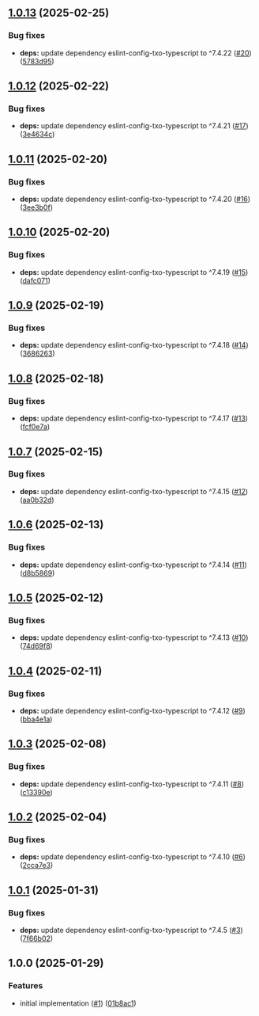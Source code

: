 ## [1.0.13](https://github.com/technology-studio/eslint-config-txo-package-graphql/compare/v1.0.12...v1.0.13) (2025-02-25)


### Bug fixes

* **deps:** update dependency eslint-config-txo-typescript to ^7.4.22 ([#20](https://github.com/technology-studio/eslint-config-txo-package-graphql/issues/20)) ([5783d95](https://github.com/technology-studio/eslint-config-txo-package-graphql/commit/5783d95ff230c7356c49a8354a14249449a54db3))

## [1.0.12](https://github.com/technology-studio/eslint-config-txo-package-graphql/compare/v1.0.11...v1.0.12) (2025-02-22)


### Bug fixes

* **deps:** update dependency eslint-config-txo-typescript to ^7.4.21 ([#17](https://github.com/technology-studio/eslint-config-txo-package-graphql/issues/17)) ([3e4634c](https://github.com/technology-studio/eslint-config-txo-package-graphql/commit/3e4634c6981a5d2843ff61897bda6f9f87f2b396))

## [1.0.11](https://github.com/technology-studio/eslint-config-txo-package-graphql/compare/v1.0.10...v1.0.11) (2025-02-20)


### Bug fixes

* **deps:** update dependency eslint-config-txo-typescript to ^7.4.20 ([#16](https://github.com/technology-studio/eslint-config-txo-package-graphql/issues/16)) ([3ee3b0f](https://github.com/technology-studio/eslint-config-txo-package-graphql/commit/3ee3b0fbca80df4eff1732063228708325cbb4aa))

## [1.0.10](https://github.com/technology-studio/eslint-config-txo-package-graphql/compare/v1.0.9...v1.0.10) (2025-02-20)


### Bug fixes

* **deps:** update dependency eslint-config-txo-typescript to ^7.4.19 ([#15](https://github.com/technology-studio/eslint-config-txo-package-graphql/issues/15)) ([dafc071](https://github.com/technology-studio/eslint-config-txo-package-graphql/commit/dafc0717eaf958e4ac4f6d47a53f8b06e9103d3c))

## [1.0.9](https://github.com/technology-studio/eslint-config-txo-package-graphql/compare/v1.0.8...v1.0.9) (2025-02-19)


### Bug fixes

* **deps:** update dependency eslint-config-txo-typescript to ^7.4.18 ([#14](https://github.com/technology-studio/eslint-config-txo-package-graphql/issues/14)) ([3686263](https://github.com/technology-studio/eslint-config-txo-package-graphql/commit/3686263e01ce0e5c979b3b3970bed8d18e3d8fe2))

## [1.0.8](https://github.com/technology-studio/eslint-config-txo-package-graphql/compare/v1.0.7...v1.0.8) (2025-02-18)


### Bug fixes

* **deps:** update dependency eslint-config-txo-typescript to ^7.4.17 ([#13](https://github.com/technology-studio/eslint-config-txo-package-graphql/issues/13)) ([fcf0e7a](https://github.com/technology-studio/eslint-config-txo-package-graphql/commit/fcf0e7ab4a53254157cbb80dc6505881042ffea6))

## [1.0.7](https://github.com/technology-studio/eslint-config-txo-package-graphql/compare/v1.0.6...v1.0.7) (2025-02-15)


### Bug fixes

* **deps:** update dependency eslint-config-txo-typescript to ^7.4.15 ([#12](https://github.com/technology-studio/eslint-config-txo-package-graphql/issues/12)) ([aa0b32d](https://github.com/technology-studio/eslint-config-txo-package-graphql/commit/aa0b32df5c85e58aa6a1c00c95b9b4d30d868f02))

## [1.0.6](https://github.com/technology-studio/eslint-config-txo-package-graphql/compare/v1.0.5...v1.0.6) (2025-02-13)


### Bug fixes

* **deps:** update dependency eslint-config-txo-typescript to ^7.4.14 ([#11](https://github.com/technology-studio/eslint-config-txo-package-graphql/issues/11)) ([d8b5869](https://github.com/technology-studio/eslint-config-txo-package-graphql/commit/d8b58699d70da2633f17b6ca257902f35aff8c8a))

## [1.0.5](https://github.com/technology-studio/eslint-config-txo-package-graphql/compare/v1.0.4...v1.0.5) (2025-02-12)


### Bug fixes

* **deps:** update dependency eslint-config-txo-typescript to ^7.4.13 ([#10](https://github.com/technology-studio/eslint-config-txo-package-graphql/issues/10)) ([74d69f8](https://github.com/technology-studio/eslint-config-txo-package-graphql/commit/74d69f8988c26e9a7558d107c4c1a271d440fcfa))

## [1.0.4](https://github.com/technology-studio/eslint-config-txo-package-graphql/compare/v1.0.3...v1.0.4) (2025-02-11)


### Bug fixes

* **deps:** update dependency eslint-config-txo-typescript to ^7.4.12 ([#9](https://github.com/technology-studio/eslint-config-txo-package-graphql/issues/9)) ([bba4e1a](https://github.com/technology-studio/eslint-config-txo-package-graphql/commit/bba4e1ab99c67f0751e4bd7a2f89bdfedd81a08f))

## [1.0.3](https://github.com/technology-studio/eslint-config-txo-package-graphql/compare/v1.0.2...v1.0.3) (2025-02-08)


### Bug fixes

* **deps:** update dependency eslint-config-txo-typescript to ^7.4.11 ([#8](https://github.com/technology-studio/eslint-config-txo-package-graphql/issues/8)) ([c13390e](https://github.com/technology-studio/eslint-config-txo-package-graphql/commit/c13390e2486507d7382b12a6273c5f186971f92c))

## [1.0.2](https://github.com/technology-studio/eslint-config-txo-package-graphql/compare/v1.0.1...v1.0.2) (2025-02-04)


### Bug fixes

* **deps:** update dependency eslint-config-txo-typescript to ^7.4.10 ([#6](https://github.com/technology-studio/eslint-config-txo-package-graphql/issues/6)) ([2cca7e3](https://github.com/technology-studio/eslint-config-txo-package-graphql/commit/2cca7e3d96e5cbb3b61f1471d11ee35db613b479))

## [1.0.1](https://github.com/technology-studio/eslint-config-txo-package-graphql/compare/v1.0.0...v1.0.1) (2025-01-31)


### Bug fixes

* **deps:** update dependency eslint-config-txo-typescript to ^7.4.5 ([#3](https://github.com/technology-studio/eslint-config-txo-package-graphql/issues/3)) ([7f66b02](https://github.com/technology-studio/eslint-config-txo-package-graphql/commit/7f66b028bfb2b89a459be5440eaab7e413c810d7))

## 1.0.0 (2025-01-29)


### Features

* initial implementation ([#1](https://github.com/technology-studio/eslint-config-txo-package-graphql/issues/1)) ([01b8ac1](https://github.com/technology-studio/eslint-config-txo-package-graphql/commit/01b8ac160502d86c1f0a7ccf0f0ffab6625e16f8))
